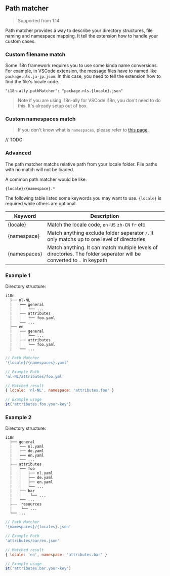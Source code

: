 ## Path matcher

> Supported from 1.14

Path matcher provides a way to describe your directory structures, file naming and namespace mapping. It tell the extension how to handle your custom cases.

### Custom filename match

Some i18n framework requires you to use some kinda name conversions. For example, in VSCode extension, the message files have to named like `package.nls.ja-jp.json`. In this case, you need to tell the extension how to find the file's locale code.

```jsonc
"i18n-ally.pathMatcher": "package.nls.{locale}.json"
```

> Note if you are using i18n-ally for VSCode i18n, you don't need to do this. It's already setup out of box.

### Custom namespaces match

> If you don't know what is `namespaces`, please refer to [this page](./namespace.md).

// TODO:


### Advanced

The path matcher matchs relative path from your locale folder. File paths with no match will not be loaded.

A common path matcher would be like:

```
{locale}/{namespace}.*
```

The following table listed some keywords you may want to use. `{locale}` is required while others are optional.

| Keyword      | Description |
| -----------  | ----------- |
| {locale}     | Match the locale code, `en-US` `zh-CN` `fr` etc |
| {namespace}  | Match anything exclude folder seperator `/`. It only matchs up to one level of directories |
| {namespaces} | Match anything. It can match multiple levels of directories. The folder seperator will be converted to `.` in keypath |


### Example 1

Directory structure:

```
i18n
  ├── nl-NL
  |   ├── general
  |   |   └── ...
  |   ├── attributes
  |   |   └── foo.yaml
  |   └── ...
  ├── en
  |   ├── general
  |   |   └── ...
  |   ├── attributes
  |   |   └── foo.yaml
  |   └── ...
```

```js
// Path Matcher
'{locale}/{namespaces}.yaml'

// Example Path
'nl-NL/attributes/foo.yml'

// Matched result
{ locale: 'nl-NL', namespace: 'attributes.foo' }

// Example usage
$t('attributes.foo.your-key')
```

### Example 2

Directory structure:

```
i18n
  ├── general
  |   ├── nl.yaml
  |   ├── de.yaml
  |   ├── en.yaml
  |   └── ...
  ├── attributes
  |   ├── foo
  |   |   ├── nl.yaml
  |   |   ├── de.yaml
  |   |   ├── en.yaml
  |   |   └── ...
  |   ├── bar
  |   |    └── ...
  |   └── ...
  ├──  resources
  |    └── ...
  └── ...
```

```js
// Path Matcher
'{namespaces}/{locales}.json'

// Example Path
'attributes/bar/en.json'

// Matched result
{ locale: 'en', namespace: 'attributes.bar' }

// Example usage
$t('attributes.bar.your-key')
```
